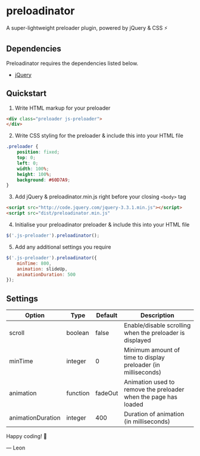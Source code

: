 # preloadinator
A super-lightweight preloader plugin, powered by jQuery &amp; CSS ⚡️


## Dependencies
Preloadinator requires the dependencies listed below.

- [jQuery](https://jquery.com/)

## Quickstart

1. Write HTML markup for your preloader

```html
<div class="preloader js-preloader">
</div>
```

2. Write CSS styling for the preloader & include this into your HTML file

```css
.preloader {
	position: fixed;
	top: 0;
	left: 0;
	width: 100%;
	height: 100%;
	background: #60D7A9;
}
```

3. Add jQuery & preloadinator.min.js right before your closing ```<body>``` tag

```html
<script src="http://code.jquery.com/jquery-3.3.1.min.js"></script>
<script src="dist/preloadinator.min.js"
```

4. Initialise your preloadinator preloader & include this into your HTML file

```javascript
$('.js-preloader').preloadinator();
```

5. Add any additional settings you require

```javascript
$('.js-preloader').preloadinator({
	minTime: 800,
	animation: slideUp,
	animationDuration: 500
});
```

## Settings

| Option            | Type     | Default | Description                                                     |
|-------------------|----------|---------|-----------------------------------------------------------------|
| scroll            | boolean  | false   | Enable/disable scrolling when the preloader is displayed        |
| minTime           | integer  | 0       | Minimum amount of time to display preloader (in milliseconds)   |
| animation         | function | fadeOut | Animation used to remove the preloader when the page has loaded |
| animationDuration | integer  | 400     | Duration of animation (in milliseconds)                         |


Happy coding! 🤖

&mdash; Leon